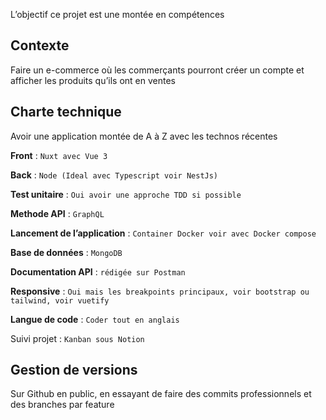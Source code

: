 L’objectif ce projet est une montée en compétences

## Contexte

Faire un e-commerce où les commerçants pourront créer un compte et afficher les produits qu’ils ont en ventes

## Charte technique

Avoir une application montée de A à Z avec les technos récentes

**Front** : `Nuxt avec Vue 3`

**Back** : `Node (Ideal avec Typescript voir NestJs)`

**Test unitaire** : `Oui avoir une approche TDD si possible`

**Methode API** : `GraphQL`

**Lancement de l’application** : `Container Docker voir avec Docker compose`

**Base de données** : `MongoDB`

**Documentation API** : `rédigée sur Postman`

**Responsive** : `Oui mais les breakpoints principaux, voir bootstrap ou tailwind, voir vuetify`

**Langue de code** : `Coder tout en anglais`

Suivi projet : `Kanban sous Notion`

## Gestion de versions

Sur Github en public, en essayant de faire des commits professionnels et des branches par feature